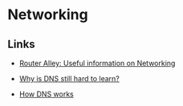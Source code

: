 # Networking

## Links

- [Router Alley: Useful information on Networking](https://www.routeralley.com/guides.html)

- [Why is DNS still hard to learn?](https://news.ycombinator.com/item?id=36909427)

- [How DNS works](https://twitter.com/hackinarticles/status/1709644990366859394?t=u7DEcYFD-VpzyaQ2jqNIOg)